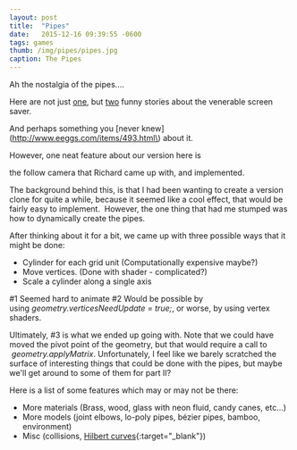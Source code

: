 ```yaml
---
layout: post
title:  "Pipes"
date:   2015-12-16 09:39:55 -0600
tags: games
thumb: /img/pipes/pipes.jpg
caption: The Pipes
---
```

Ah the nostalgia of the pipes.... 
<!--more-->

Here are not just [one](http://thedailywtf.com/Articles/I-Love-the-Smell-of-Popcorn-in-the-Morning.aspx),
but [two](http://thedailywtf.com/Articles/A-Fat-Pipe.aspx) funny stories about the venerable screen saver. 

And perhaps something you [never knew](http://www.eeggs.com/items/493.html\) about it.

However, one neat feature about our version here is

the follow camera that Richard came up with, and implemented.

The background behind this, is that I had been wanting to create a version clone for quite a while, because it seemed like a cool effect, 
that would be fairly easy to implement.  However, the one thing that had me stumped was how to dynamically create the pipes.  

After thinking about it for a bit, we came up with three possible ways that it might be done:

- Cylinder for each grid unit (Computationally expensive maybe?)
- Move vertices. (Done with shader - complicated?)
- Scale a cylinder along a single axis

\#1 Seemed hard to animate
\#2 Would be possible by using *geometry.verticesNeedUpdate = true;*, or worse, by using vertex shaders.

Ultimately, \#3 is what we ended up going with. 
Note that we could have moved the pivot point of the geometry, but that would require a call to  *geometry.applyMatrix*.
Unfortunately, I feel like we barely scratched the surface of interesting things that could be done with the pipes, 
but maybe we'll get around to some of them for part II? 

Here is a list of some features which may or may not be there:

- More materials (Brass, wood, glass with neon fluid, candy canes, etc...)
- More models (joint elbows, lo-poly pipes, bézier pipes, bamboo, environment)
- Misc (collisions, [Hilbert curves](http://en.wikipedia.org/wiki/Hilbert_curve){:target="_blank"})

 <!-- The pipes are BROKEN!!! -->
